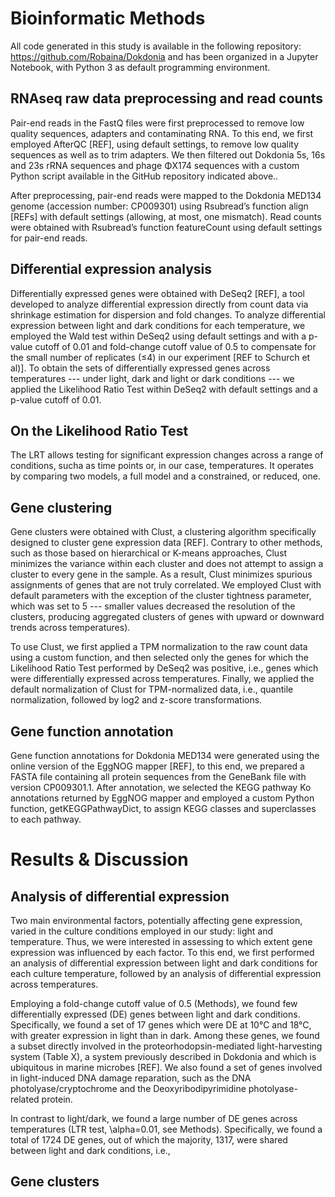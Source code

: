 # Bioinformatic Methods
All code generated in this study is available in the following repository: https://github.com/Robaina/Dokdonia and has been organized in a Jupyter Notebook, with Python 3 as default programming environment.

## RNAseq raw data preprocessing and read counts
Pair-end reads in the FastQ files were first preprocessed to remove low quality sequences, adapters and contaminating RNA. To this end, we first employed AfterQC [REF], using default settings, to remove low quality sequences as well as to trim adapters. We then filtered out Dokdonia 5s, 16s and 23s rRNA sequences and phage ΦX174 sequences with a custom Python script available in the GitHub repository indicated above..

After preprocessing, pair-end reads were mapped to the Dokdonia MED134 genome (accession number: CP009301) using Rsubread’s function align [REFs] with default settings (allowing, at most, one mismatch). Read counts were obtained with Rsubread’s function featureCount using default settings for pair-end reads.

## Differential expression analysis
Differentially expressed genes were obtained with DeSeq2 [REF], a tool developed to analyze differential expression directly from count data via shrinkage estimation for dispersion and fold changes. To analyze differential expression between light and dark conditions for each temperature, we employed the Wald test within DeSeq2 using default settings and with a p-value cutoff of 0.01 and fold-change cutoff value of 0.5 to compensate for the small number of replicates (≤4) in our experiment [REF to Schurch et al)]. To obtain the sets of differentially expressed genes across temperatures --- under light, dark and light or dark conditions --- we applied the Likelihood Ratio Test within DeSeq2 with default settings and a p-value cutoff of 0.01.

## On the Likelihood Ratio Test
The LRT allows testing for significant expression changes across a range of conditions, sucha as time points or, in our case, temperatures. It operates by comparing two models, a full model and a constrained, or reduced, one.

## Gene clustering
Gene clusters were obtained with Clust, a clustering algorithm specifically designed to cluster gene expression data [REF]. Contrary to other methods, such as those based on hierarchical or K-means approaches, Clust minimizes the variance within each cluster and does not attempt to assign a cluster to every gene in the sample. As a result, Clust minimizes spurious assignments of genes that are not truly correlated. We employed Clust with default parameters with the exception of the cluster tightness parameter, which was set to 5 --- smaller values decreased the resolution of the clusters, producing aggregated clusters of genes with upward or downward trends across temperatures).

To use Clust, we first applied a TPM normalization to the raw count data using a custom function, and then selected only the genes for which the Likelihood Ratio Test performed by DeSeq2 was positive, i.e., genes which were differentially expressed across temperatures. Finally, we applied the default normalization of Clust for TPM-normalized data, i.e., quantile normalization, followed by log2 and z-score transformations.

## Gene function annotation
Gene function annotations for Dokdonia MED134 were generated using the online version of the EggNOG mapper [REF], to this end, we prepared a FASTA file containing all protein sequences from the GeneBank file with version CP009301.1. After annotation, we selected the KEGG pathway Ko annotations returned by EggNOG mapper and employed a custom Python function, getKEGGPathwayDict, to assign KEGG classes and superclasses to each pathway.

# Results & Discussion

## Analysis of differential expression
Two main environmental factors, potentially affecting gene expression, varied in the culture conditions employed in our study: light and temperature. Thus, we were interested in assessing to which extent gene expression was influenced by each factor. To this end, we first performed an analysis of differential expression between light and dark conditions for each culture temperature, followed by an analysis of differential expression across temperatures.

Employing a fold-change cutoff value of 0.5 (Methods), we found few differentially expressed (DE) genes between light and dark conditions. Specifically, we found a set of 17 genes which were DE at 10°C and 18°C, with greater expression in light than in dark. Among these genes, we found a subset directly involved in the proteorhodopsin-mediated light-harvesting system (Table X), a system previously described in Dokdonia and which is ubiquitous in marine microbes [REF]. We also found a set of genes involved in light-induced DNA damage reparation, such as the DNA photolyase/cryptochrome and the Deoxyribodipyrimidine photolyase-related protein.

In contrast to light/dark, we found  a large number of DE genes across temperatures (LTR test, \alpha=0.01, see Methods). Specifically, we found a total of 1724 DE genes, out of which the majority, 1317, were shared between light and dark conditions, i.e., 

## Gene clusters